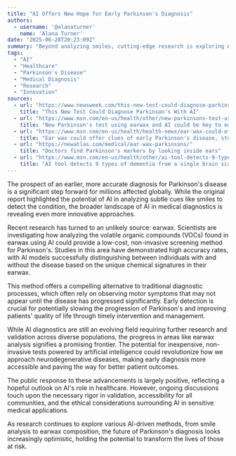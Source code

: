 ```yaml
---
title: "AI Offers New Hope for Early Parkinson's Diagnosis"
authors:
  - username: '@alanaturner'
    name: 'Alana Turner'
date: "2025-06-28T20:23:09Z"
summary: "Beyond analyzing smiles, cutting-edge research is exploring AI's potential to detect Parkinson's disease through methods like earwax analysis, offering a less invasive path to early diagnosis with promising accuracy."
tags:
  - "AI"
  - "Healthcare"
  - "Parkinson's Disease"
  - "Medical Diagnosis"
  - "Research"
  - "Innovation"
sources:
  - url: "https://www.newsweek.com/this-new-test-could-diagnose-parkinsons-ai-2092050"
    title: "This New Test Could Diagnose Parkinson's With AI"
  - url: "https://www.msn.com/en-us/health/other/new-parkinsons-test-using-earwax-and-ai-could-be-key-to-early-detection/ar-AA1H3BCg"
    title: "New Parkinson's test using earwax and AI could be key to early detection"
  - url: "https://www.msn.com/en-us/health/health-news/ear-wax-could-offer-clues-of-early-parkinsons-disease-study-suggests/ar-AA1HsenH"
    title: "Ear wax could offer clues of early Parkinson's disease, study suggests"
  - url: "https://newatlas.com/medical/ear-wax-parkinsons/"
    title: "Doctors find Parkinson's markers by looking inside ears"
  - url: "https://www.msn.com/en-us/health/other/ai-tool-detects-9-types-of-dementia-from-a-single-brain-scan/ar-AA1HAa6e"
    title: "AI tool detects 9 types of dementia from a single brain scan"
---
```


The prospect of an earlier, more accurate diagnosis for Parkinson's disease is a significant step forward for millions affected globally. While the original report highlighted the potential of AI in analyzing subtle cues like smiles to detect the condition, the broader landscape of AI in medical diagnostics is revealing even more innovative approaches.

Recent research has turned to an unlikely source: earwax. Scientists are investigating how analyzing the volatile organic compounds (VOCs) found in earwax using AI could provide a low-cost, non-invasive screening method for Parkinson's. Studies in this area have demonstrated high accuracy rates, with AI models successfully distinguishing between individuals with and without the disease based on the unique chemical signatures in their earwax.

This method offers a compelling alternative to traditional diagnostic processes, which often rely on observing motor symptoms that may not appear until the disease has progressed significantly. Early detection is crucial for potentially slowing the progression of Parkinson's and improving patients' quality of life through timely intervention and management.

While AI diagnostics are still an evolving field requiring further research and validation across diverse populations, the progress in areas like earwax analysis signifies a promising frontier. The potential for inexpensive, non-invasive tests powered by artificial intelligence could revolutionize how we approach neurodegenerative diseases, making early diagnosis more accessible and paving the way for better patient outcomes.

The public response to these advancements is largely positive, reflecting a hopeful outlook on AI's role in healthcare. However, ongoing discussions touch upon the necessary rigor in validation, accessibility for all communities, and the ethical considerations surrounding AI in sensitive medical applications.

As research continues to explore various AI-driven methods, from smile analysis to earwax composition, the future of Parkinson's diagnosis looks increasingly optimistic, holding the potential to transform the lives of those at risk.
